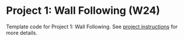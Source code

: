 # Project 1: Wall Following (W24)

Template code for Project 1: Wall Following. See [project instructions](https://hellorob.org/projects/p1)
for more details.
